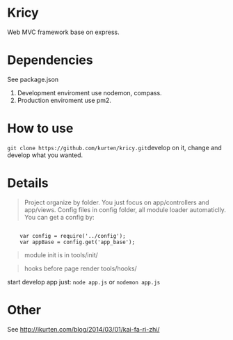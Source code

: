 Kricy
=====

Web MVC framework base on express.


Dependencies
============
See package.json

1.  Development enviroment use nodemon, compass.
2.  Production enviroment use pm2.


How to use
==========

`` git clone https://github.com/kurten/kricy.git ``develop on it, change and develop what you wanted.


Details
=======
>Project organize by folder. You just focus on app/controllers and app/views.
Config files in config folder, all module loader automaticlly. 
You can get a config by:
<pre><code>
    var config = require('../config');
    var appBase = config.get('app_base');
</code></pre>

>module init is in tools/init/

>hooks before page render tools/hooks/


start develop app just: `` node app.js `` or `` nodemon app.js ``

Other
=====
See http://ikurten.com/blog/2014/03/01/kai-fa-ri-zhi/
